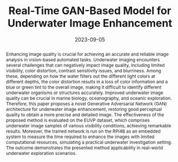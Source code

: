 ---
# Documentation: https://wowchemy.com/docs/managing-content/

title: Real-Time GAN-Based Model for Underwater Image Enhancement
subtitle: ''
summary: 'ICIAP 2023'
authors:
- Danilo Avola
- admin
- Marco Cascio
- Luigi Cinque
- Anxhelo Diko
- Damiano Distante
- Gian Luca Foresti
- Alessio Mecca
- Ivan Scagnetto
tags: []
categories: []
date: '2023-09-05'
lastmod: 2023-02-06T12:14:06+01:00
featured: false
draft: false
publication_short: ""

# Featured image
# To use, add an image named `featured.jpg/png` to your page's folder.
# Focal points: Smart, Center, TopLeft, Top, TopRight, Left, Right, BottomLeft, Bottom, BottomRight.
image:
  caption: ''
  focal_point: ''
  preview_only: false

# Projects (optional).
#   Associate this post with one or more of your projects.
#   Simply enter your project's folder or file name without extension.
#   E.g. `projects = ["internal-project"]` references `content/project/deep-learning/index.md`.
#   Otherwise, set `projects = []`.
projects: []
publishDate: '2023-09-05T11:14:05.442870Z'
publication_types:
- '1'
abstract: 'Enhancing image quality is crucial for achieving an accurate and reliable image analysis in vision-based automated tasks. Underwater imaging encounters several challenges that can negatively impact image quality, including limited visibility, color distortion, contrast sensitivity issues, and blurriness. Among these, depending on how the water filters out the different light colors at different depths, the color distortion results in a loss of color information and a blue or green tint to the overall image, making it difficult to identify different underwater organisms or structures accurately. Improved underwater image quality can be crucial in marine biology, oceanography, and oceanic exploration. Therefore, this paper proposes a novel Generative Adversarial Network (GAN) architecture for underwater image enhancement, restoring good perceptual quality to obtain a more precise and detailed image. The effectiveness of the proposed method is evaluated on the EUVP dataset, which comprises underwater image samples of various visibility conditions, achieving remarkable results. Moreover, the trained network is run on the RPi4B as an embedded system to measure the time required to enhance the images with limited computational resources, simulating a practical underwater investigation setting. The outcome demonstrates the presented method applicability in real-world underwater exploration scenarios.'
publication: '*International Conference on Image Analysis and Processing*'
links:
- name: URL
  url : https://link.springer.com/chapter/10.1007/978-3-031-43148-7_35
---